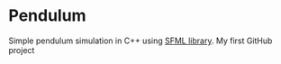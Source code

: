 # Pendulum
Simple pendulum simulation in C++ using [SFML library](https://www.sfml-dev.org/index.php). My first GitHub project
